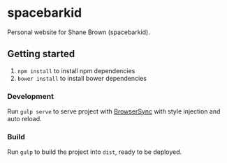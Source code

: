 # spacebarkid

Personal website for Shane Brown (spacebarkid).

## Getting started

1. `npm install` to install npm dependencies
2. `bower install` to install bower dependencies

### Development

Run `gulp serve` to serve project with [BrowserSync](http://www.browsersync.io/) with style injection and auto reload.

### Build

Run `gulp` to build the project into `dist`, ready to be deployed.
